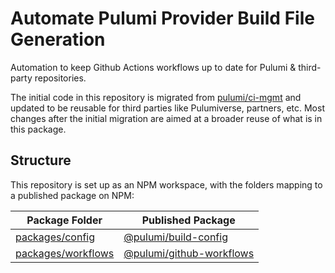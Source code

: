 # Automate Pulumi Provider Build File Generation

Automation to keep Github Actions workflows up to date for Pulumi &amp; third-party 
repositories.

The initial code in this repository is migrated from [pulumi/ci-mgmt](https://github.com/pulumi/ci-mgmt)
and updated to be reusable for third parties like Pulumiverse, partners, etc. Most changes after the 
initial migration are aimed at a broader reuse of what is in this package.

## Structure

This repository is set up as an NPM workspace, with the folders mapping to a published package on NPM:

| Package Folder | Published Package |
| --- | --- |
| [packages/config](packages/config/) | [@pulumi/build-config](https://www.npmjs.com/package/@pulumi/build-config) |
| [packages/workflows](packages/config/) | [@pulumi/github-workflows](https://www.npmjs.com/package/@pulumi/github-workflows) |
